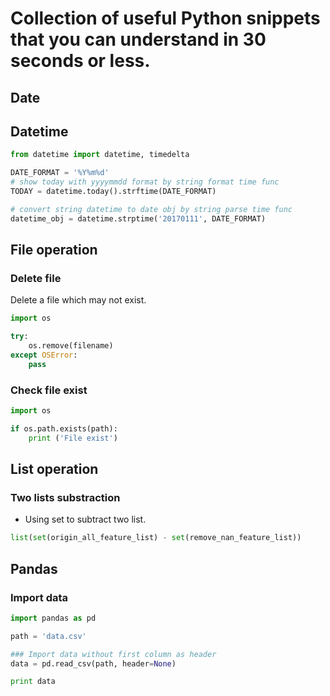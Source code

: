 # Collection of useful Python snippets that you can understand in 30 seconds or less.

## Date 

## Datetime

```python
from datetime import datetime, timedelta

DATE_FORMAT = '%Y%m%d'
# show today with yyyymmdd format by string format time func
TODAY = datetime.today().strftime(DATE_FORMAT)

# convert string datetime to date obj by string parse time func
datetime_obj = datetime.strptime('20170111', DATE_FORMAT)
```

## File operation

### Delete file

Delete a file which may not exist.

```python
import os

try:
    os.remove(filename)
except OSError:
    pass
```

### Check file exist

```python
import os

if os.path.exists(path):
    print ('File exist')
```

## List operation

### Two lists substraction

- Using set to subtract two list.

```python
list(set(origin_all_feature_list) - set(remove_nan_feature_list))
```

## Pandas

### Import data

```python
import pandas as pd

path = 'data.csv'

### Import data without first column as header
data = pd.read_csv(path, header=None)

print data

```
